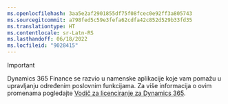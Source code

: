 ```yaml
---
ms.openlocfilehash: 3aa5e2af2901855df75f08fcec0e92ff3a805743
ms.sourcegitcommit: a798fed5c59e3fefa62cdfa42c852d529b33fd35
ms.translationtype: HT
ms.contentlocale: sr-Latn-RS
ms.lasthandoff: 06/18/2022
ms.locfileid: "9028415"
---
```

> [!IMPORTANT]
> Dynamics 365 Finance se razvio u namenske aplikacije koje vam pomažu u upravljanju određenim poslovnim funkcijama. Za više informacija o ovim promenama pogledajte [Vodič za licenciranje za Dynamics 365](https://go.microsoft.com/fwlink/p/?LinkId=866544).
 
